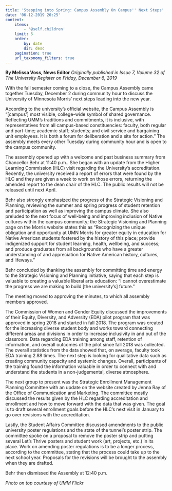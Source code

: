```yaml
---
title: 'Stepping into Spring: Campus Assembly On Campus'' Next Steps'
date: '06-12-2019 20:25'
content:
    items:
        - '@self.children'
    limit: 5
    order:
        by: date
        dir: desc
    pagination: true
    url_taxonomy_filters: true
---
```


**By Melissa Voss, News Editor** _Originally published in Issue 7, Volume 32 of The University Register on Friday, December 6, 2019_

With the fall semester coming to a close, the Campus Assembly came together Tuesday, December 2 during community hour to discuss the University of Minnesota Morris’ next steps leading into the new year.

According to the university’s official website, the Campus Assembly is “[campus’] most visible, college-wide symbol of shared governance. Reflecting UMM’s traditions and commitments, it is inclusive, with representatives from all campus-based constituencies: faculty, both regular and part-time; academic staff; students; and civil service and bargaining unit employees. It is both a forum for deliberation and a site for action.” The assembly meets every other Tuesday during community hour and is open to the campus community.

The assembly opened up with a welcome and past business summary from Chancellor Behr at 11:40 p.m.. She began with an update from the Higher Learning Commission (HLC) visit regarding the University’s accreditation. Recently, the university received a report of errors that were found by the HLC and they are given a week to work on those errors, returning the amended report to the dean chair of the HLC. The public results will not be released until next April. 

Behr also strongly emphasized the progress of the Strategic Visioning and Planning, reviewing the summer and spring progress of student retention and participation as well as improving the campus climate. She also preluded to the next focus of well-being and improving inclusion of Native cultures within the campus community; the Strategic Visioning and Planning page on the Morris website states this as “Recognizing the unique obligation and opportunity at UMN Morris for greater equity in education for Native American students fostered by the history of this place; provide indigenized support for student learning, health, wellbeing, and success; and produce graduates from all backgrounds who have a greater understanding of and appreciation for Native American history, cultures, and lifeways.”

Behr concluded by thanking the assembly for committing time and energy to the Strategic Visioning and Planning initiative, saying that each step is valuable to creating a valuable liberal arts education: “I cannot overestimate the progress we are making to build [the university’s] future.”

The meeting moved to approving the minutes, to which all assembly members approved. 

The Commission of Women and Gender Equity discussed the improvements of their Equity, Diversity, and Adversity (EDA) pilot program that was approved in spring 2018 and started in fall 2018. The program was created for the increasing diverse student body and works toward connecting different areas and divisions in order to increase inclusivity in and out of the classroom. Data regarding EDA training among staff, retention of information, and overall outcomes of the pilot since fall 2018 was collected. The overall statistics from the data showed that, on average, faculty took EDA training 2.88 times. The next step is looking for qualitative data such as creating community capacity and systemic changes. Overall, participants of the training found the information valuable in order to connect with and understand the students in a non-judgemental, diverse atmosphere.

The next group to present was the Strategic Enrollment Management Planning Committee with an update on the website created by Jenna Ray of the Office of Communication and Marketing. The committee mostly discussed the results given by the HLC regarding accreditation and enrollment and how to move forward with the data that was given. The goal is to draft several enrollment goals before the HLC’s next visit in January to go over revisions with the accreditation.

Lastly, the Student Affairs Committee discussed amendments to the public university poster regulations and the state of the tunnel’s poster strip. The committee spoke on a proposal to remove the poster strip and putting several Let’s Thrive posters and student work (art, projects, etc.) in its place. Work on amending poster regulations is to be a longer process, according to the committee, stating that the process could take up to the next school year. Proposals for the revisions will be brought to the assembly when they are drafted.

Behr then dismissed the Assembly at 12:40 p.m.

_Photo on top courtesy of UMM Flickr_